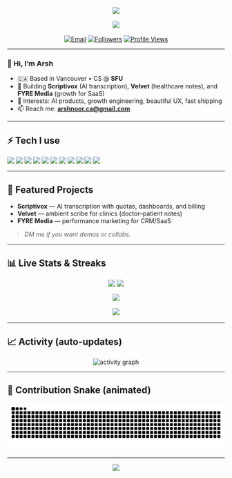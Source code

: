 <!-- Hero -->
<p align="center">
  <img src="https://capsule-render.vercel.app/api?type=waving&height=200&text=Arshnoor%20Singh&fontAlign=50&section=header&desc=Developer%20%7C%20AI%20%26%20Product%20Builder%20@%20SFU&descAlign=50&fontSize=42&descSize=18&color=gradient" />
</p>

<!-- Typing headline -->
<p align="center">
  <img src="https://readme-typing-svg.demolab.com?font=Fira+Code&weight=500&size=22&pause=1200&center=true&vCenter=true&width=800&lines=CS+%40+Simon+Fraser+University;AI+and+Full-Stack+builder;Founder+vibes%3A+Scriptivox+%E2%80%A2+Velvet+%E2%80%A2+FYRE+Media;Open-source+%2B+shipping+fast+%3C3" />
</p>

<!-- Badges -->
<p align="center">
  <a href="mailto:arshnoor.ca@gmail.com"><img alt="Email" src="https://img.shields.io/badge/Email-arshnoor.ca%40gmail.com-1f6feb?style=for-the-badge&logo=gmail" /></a>
  <a href="https://github.com/arsh-911?tab=followers"><img alt="Followers" src="https://img.shields.io/github/followers/arsh-911?logo=github&style=for-the-badge" /></a>
  <a href="https://github.com/arsh-911"><img alt="Profile Views" src="https://komarev.com/ghpvc/?username=arsh-911&style=for-the-badge" /></a>
</p>

---

### 👋 Hi, I’m Arsh
- 🇨🇦 Based in Vancouver • CS @ **SFU**  
- 🚀 Building **Scriptivox** (AI transcription), **Velvet** (healthcare notes), and **FYRE Media** (growth for SaaS)  
- 🧠 Interests: AI products, growth engineering, beautiful UX, fast shipping  
- 📫 Reach me: **arshnoor.ca@gmail.com**

---

## ⚡ Tech I use
<p align="left">
  <!-- Languages -->
  <img src="https://img.shields.io/badge/Python-3776AB?logo=python&logoColor=fff">
  <img src="https://img.shields.io/badge/Java-007396?logo=openjdk&logoColor=fff">
  <img src="https://img.shields.io/badge/JavaScript-F7DF1E?logo=javascript&logoColor=000">
  <img src="https://img.shields.io/badge/TypeScript-3178C6?logo=typescript&logoColor=fff">
  <img src="https://img.shields.io/badge/C++-00599C?logo=c%2B%2B&logoColor=fff">
  <!-- Frameworks -->
  <img src="https://img.shields.io/badge/React-20232A?logo=react&logoColor=61DAFB">
  <img src="https://img.shields.io/badge/Node.js-339933?logo=node.js&logoColor=fff">
  <img src="https://img.shields.io/badge/Tailwind-06B6D4?logo=tailwindcss&logoColor=fff">
  <!-- Tools -->
  <img src="https://img.shields.io/badge/Git-F05032?logo=git&logoColor=fff">
  <img src="https://img.shields.io/badge/Linux-000?logo=linux&logoColor=fff">
  <img src="https://img.shields.io/badge/Supabase-3ECF8E?logo=supabase&logoColor=000">
</p>

---

## 🧩 Featured Projects
- **Scriptivox** — AI transcription with quotas, dashboards, and billing  
- **Velvet** — ambient scribe for clinics (doctor–patient notes)  
- **FYRE Media** — performance marketing for CRM/SaaS  
> *DM me if you want demos or collabs.*

---

## 📊 Live Stats & Streaks
<p align="center">
  <img src="https://github-readme-stats.vercel.app/api?username=arsh-911&show_icons=true&rank_icon=github&hide_border=true" />
  <img src="https://github-readme-stats.vercel.app/api/top-langs/?username=arsh-911&layout=compact&hide_border=true" />
</p>

<p align="center">
  <img src="https://streak-stats.demolab.com?user=arsh-911&hide_border=true" />
</p>

<p align="center">
  <a href="https://github.com/ryo-ma/github-profile-trophy">
    <img src="https://github-profile-trophy.vercel.app/?username=arsh-911&theme=flat&margin-w=10&margin-h=10" />
  </a>
</p>

---

## 📈 Activity (auto-updates)
<p align="center">
  <!-- Self-hosted activity graph generated by workflow -->
  <img src="https://raw.githubusercontent.com/arsh-911/arsh-911/output/graph.svg" alt="activity graph" />
</p>

---

## 🐍 Contribution Snake (animated)
<p align="center">
  <img src="https://raw.githubusercontent.com/arsh-911/arsh-911/output/github-contribution-grid-snake.svg" alt="snake animation" />
</p>

---

<!-- Footer wave -->
<p align="center">
  <img src="https://capsule-render.vercel.app/api?type=waving&height=120&section=footer&color=gradient" />
</p>
